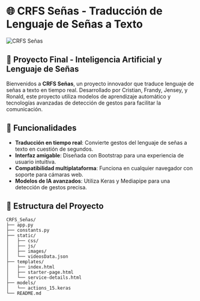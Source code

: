 # 🌐 CRFS Señas - Traducción de Lenguaje de Señas a Texto

![CRFS Señas](https://via.placeholder.com/800x300)

## 🧠 Proyecto Final - Inteligencia Artificial y Lenguaje de Señas

Bienvenidos a **CRFS Señas**, un proyecto innovador que traduce lenguaje de señas a texto en tiempo real. Desarrollado por Cristian, Frandy, Jensey, y Ronald, este proyecto utiliza modelos de aprendizaje automático y tecnologías avanzadas de detección de gestos para facilitar la comunicación.

## 🚀 Funcionalidades

- **Traducción en tiempo real**: Convierte gestos del lenguaje de señas a texto en cuestión de segundos.
- **Interfaz amigable**: Diseñada con Bootstrap para una experiencia de usuario intuitiva.
- **Compatibilidad multiplataforma**: Funciona en cualquier navegador con soporte para cámaras web.
- **Modelos de IA avanzados**: Utiliza Keras y Mediapipe para una detección de gestos precisa.

## 📁 Estructura del Proyecto

```plaintext
CRFS_Señas/
├── app.py
├── constants.py
├── static/
│   ├── css/
│   ├── js/
│   ├── images/
│   └── videosData.json
├── templates/
│   ├── index.html
│   ├── starter-page.html
│   └── service-details.html
├── models/
│   └── actions_15.keras
└── README.md
